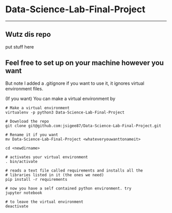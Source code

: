 # Data-Science-Lab-Final-Project
---
## Wutz dis repo
put stuff here

## Feel free to set up on your machine however you want
But note I added a .gitignore if you want to use it, it ignores virtual environment files.

(If you want) You can make a virtual environment by

```
# Make a virtual environment
virtualenv -p python3 Data-Science-Lab-Final-Project

# Download the repo
git clone git@github.com:jsigee87/Data-Science-Lab-Final-Project.git

# Rename it if you want
mv Data-Science-Lab-Final-Project <whateveryouwanttonameit>

cd <newdirname>

# activates your virtual environment
. bin/activate

# reads a text file called requirements and installs all the 
# libraries listed in it (the ones we need)
pip install -r requirements

# now you have a self contained python environment. try
jupyter notebook

# to leave the virtual environment
deactivate
```
